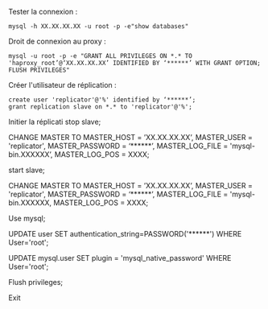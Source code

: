 Tester la connexion :

    mysql -h XX.XX.XX.XX -u root -p -e"show databases"

Droit de connexion au proxy :

    mysql -u root -p -e "GRANT ALL PRIVILEGES ON *.* TO 'haproxy_root’@‘XX.XX.XX.XX’ IDENTIFIED BY ‘******’ WITH GRANT OPTION; FLUSH PRIVILEGES"

Créer l'utilisateur de réplication :

    create user 'replicator'@'%' identified by ‘******’;
    grant replication slave on *.* to 'replicator'@'%';

Initier la réplicati
stop slave;

CHANGE MASTER TO MASTER_HOST = ’XX.XX.XX.XX’, MASTER_USER = 'replicator', MASTER_PASSWORD = ‘******’, MASTER_LOG_FILE = 'mysql-bin.XXXXXX’, MASTER_LOG_POS = XXXX;

start slave;

  

  

CHANGE MASTER TO MASTER_HOST = ’XX.XX.XX.XX’, MASTER_USER = 'replicator', MASTER_PASSWORD = ‘******’, MASTER_LOG_FILE = 'mysql-bin.XXXXXX, MASTER_LOG_POS = XXXX;

  

Use mysql;

UPDATE user SET authentication_string=PASSWORD('******') WHERE User='root';

UPDATE mysql.user SET plugin = 'mysql_native_password' WHERE User='root';

Flush privileges;

Exit

<!--stackedit_data:
eyJoaXN0b3J5IjpbLTEwNDcxMzUwMjYsNzMwOTk4MTE2XX0=
-->